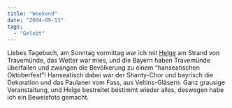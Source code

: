 ```yaml
---
title: "Weekend"
date: "2004-09-13"
tags:
  - "Gelebt"
---
```


Liebes Tagebuch, am Sonntag vormittag war ich mit [Helge](http://stony.blogg.de/) am Strand von Travemünde, das Wetter war mies, und die Bayern haben Travemünde überfallen und zwangen die Bevölkerung zu einem “hanseatischen Oktoberfest”! Hanseatisch dabei war der Shanty-Chor und bayrisch die Dekoration und das Paulaner vom Fass, aus Veltins-Gläsern. Ganz grausige Veranstaltung, und Helge bestreitet bestimmt wieder alles, deswegen habe ich ein Beweisfoto gemacht.
